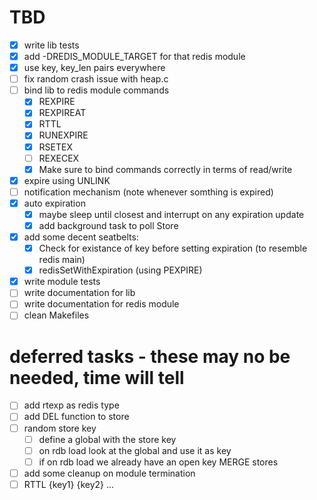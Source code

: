 # TBD
- [X] write lib tests
- [X] add -DREDIS_MODULE_TARGET for that redis module
- [X] use key, key_len pairs everywhere
- [ ] fix random crash issue with heap.c
- [ ] bind lib to redis module commands
    - [X] REXPIRE
    - [X] REXPIREAT
    - [X] RTTL
    - [X] RUNEXPIRE
    - [X] RSETEX
    - [ ] REXECEX
    - [X] Make sure to bind commands correctly in terms of read/write
- [X] expire using UNLINK
- [ ] notification mechanism (note whenever somthing is expired)
- [X] auto expiration
    - [X] maybe sleep until closest and interrupt on any expiration update
    - [X] add background task to poll Store
- [X] add some decent seatbelts:
    - [X] Check for existance of key before setting expiration (to resemble redis main)
    - [X] redisSetWithExpiration (using PEXPIRE)
- [X] write module tests
- [ ] write documentation for lib
- [ ] write documentation for redis module
- [ ] clean Makefiles

# deferred tasks -  these may no be needed, time will tell
- [ ] add rtexp as redis type
- [ ] add DEL function to store
- [ ] random store key
    - [ ] define a global with the store key
    - [ ] on rdb load look at the global and use it as key
    - [ ] if on rdb load we already have an open key MERGE stores
- [ ] add some cleanup on module termination
- [ ] RTTL {key1} {key2} ...
